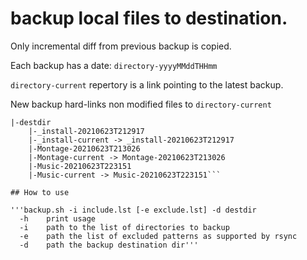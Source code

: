 # backup local files to destination.

Only incremental diff from previous backup is copied.

Each backup has a date: ```directory-yyyyMMddTHHmm```

```directory-current``` repertory is a link pointing to the latest backup.

New backup hard-links non modified files to ```directory-current```
```
|-destdir
    |-_install-20210623T212917
    |-_install-current -> _install-20210623T212917
    |-Montage-20210623T213026
    |-Montage-current -> Montage-20210623T213026
    |-Music-20210623T223151
    |-Music-current -> Music-20210623T223151```

## How to use

'''backup.sh -i include.lst [-e exclude.lst] -d destdir
  -h    print usage
  -i    path to the list of directories to backup
  -e    path the list of excluded patterns as supported by rsync
  -d    path the backup destination dir'''
